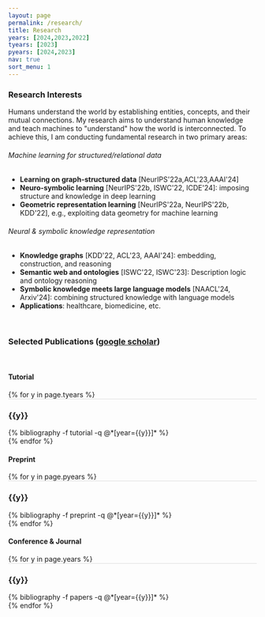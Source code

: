 ```yaml
---
layout: page
permalink: /research/
title: Research
years: [2024,2023,2022]
tyears: [2023]
pyears: [2024,2023]
nav: true
sort_menu: 1
---
```


### Research Interests

Humans understand the world by establishing entities, concepts, and their mutual connections. 
My research aims to understand human knowledge and teach machines to "understand" how the world is interconnected. 
To achieve this, I am conducting fundamental research in two primary areas:

###### Machine learning for structured/relational data

- **Learning on graph-structured data** [NeurIPS'22a,ACL'23,AAAI'24]
- **Neuro-symbolic learning** [NeurIPS'22b, ISWC'22, ICDE'24]: imposing structure and knowledge in deep learning
- **Geometric representation learning** [NeurIPS'22a, NeurIPS'22b, KDD'22], e.g., exploiting data geometry for machine learning

###### Neural & symbolic knowledge representation 

- **Knowledge graphs** [KDD'22, ACL'23, AAAI'24]: embedding, construction, and reasoning
- **Semantic web and ontologies** [ISWC'22, ISWC'23]: Description logic and ontology reasoning
- **Symbolic knowledge meets large language models** [NAACL'24, Arxiv'24]: combining structured knowledge with language models
- **Applications**: healthcare, biomedicine, etc. 




<!-- ##### Neuro-symbolic learning -->



<br/>

### Selected Publications ([google scholar](https://scholar.google.com/citations?user=lmBXicIAAAAJ))

<br/>


#### Tutorial
<div class="publications">
<!-- <br/> -->
{% for y in page.tyears %}
  <div class="row m-0 p-0" style="border-top: 1px solid #ddd; flex-direction: row-reverse;">
    <div class="col-sm-1 mt-2 p-0 pr-1">
      <h3 class="bibliography-year">{{y}}</h3>
    </div>
    <div class="col-sm-11 p-0">
      {% bibliography -f tutorial -q @*[year={{y}}]* %}
    </div>
  </div>
{% endfor %}
</div>

#### Preprint 

<div class="publications">
{% for y in page.pyears %}
  <div class="row m-0 p-0" style="border-top: 1px solid #ddd; flex-direction: row-reverse;">
    <div class="col-sm-1 mt-2 p-0 pr-1">
      <h3 class="bibliography-year">{{y}}</h3>
    </div>
    <div class="col-sm-11 p-0">
      {% bibliography -f preprint -q @*[year={{y}}]* %}
    </div>
  </div>
{% endfor %}
</div>

#### Conference & Journal

<div class="publications">
{% for y in page.years %}
  <div class="row m-0 p-0" style="border-top: 1px solid #ddd; flex-direction: row-reverse;">
    <div class="col-sm-1 mt-2 p-0 pr-1">
      <h3 class="bibliography-year">{{y}}</h3>
    </div>
    <div class="col-sm-11 p-0">
      {% bibliography -f papers -q @*[year={{y}}]* %}
    </div>
  </div>
{% endfor %}
</div>






